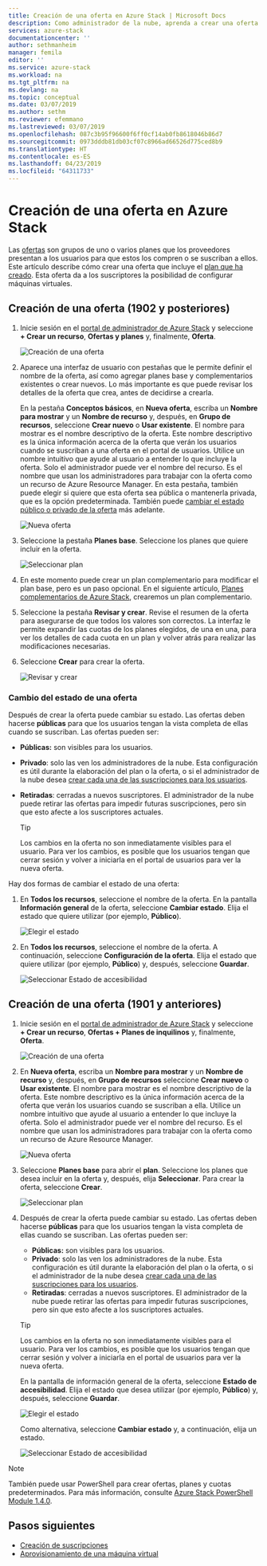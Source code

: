 ```yaml
---
title: Creación de una oferta en Azure Stack | Microsoft Docs
description: Como administrador de la nube, aprenda a crear una oferta para los usuarios de Azure Stack.
services: azure-stack
documentationcenter: ''
author: sethmanheim
manager: femila
editor: ''
ms.service: azure-stack
ms.workload: na
ms.tgt_pltfrm: na
ms.devlang: na
ms.topic: conceptual
ms.date: 03/07/2019
ms.author: sethm
ms.reviewer: efemmano
ms.lastreviewed: 03/07/2019
ms.openlocfilehash: 087c3b95f96600f6ff0cf14ab0fb8618046b86d7
ms.sourcegitcommit: 0973dddb81db03cf07c8966ad66526d775ced8b9
ms.translationtype: HT
ms.contentlocale: es-ES
ms.lasthandoff: 04/23/2019
ms.locfileid: "64311733"
---
```

# <a name="create-an-offer-in-azure-stack"></a>Creación de una oferta en Azure Stack

Las [ofertas](azure-stack-overview.md) son grupos de uno o varios planes que los proveedores presentan a los usuarios para que estos los compren o se suscriban a ellos. Este artículo describe cómo crear una oferta que incluye el [plan que ha creado](azure-stack-create-plan.md). Esta oferta da a los suscriptores la posibilidad de configurar máquinas virtuales.

## <a name="create-an-offer-1902-and-later"></a>Creación de una oferta (1902 y posteriores)

1. Inicie sesión en el [portal de administrador de Azure Stack](https://adminportal.local.azurestack.external) y seleccione **+ Crear un recurso**, **Ofertas y planes** y, finalmente, **Oferta**.

   ![Creación de una oferta](media/azure-stack-create-offer/offers.png)

2. Aparece una interfaz de usuario con pestañas que le permite definir el nombre de la oferta, así como agregar planes base y complementarios existentes o crear nuevos. Lo más importante es que puede revisar los detalles de la oferta que crea, antes de decidirse a crearla.

   En la pestaña **Conceptos básicos**, en **Nueva oferta**, escriba un **Nombre para mostrar** y un **Nombre de recurso** y, después, en **Grupo de recursos**, seleccione **Crear nuevo** o **Usar existente**. El nombre para mostrar es el nombre descriptivo de la oferta. Este nombre descriptivo es la única información acerca de la oferta que verán los usuarios cuando se suscriban a una oferta en el portal de usuarios. Utilice un nombre intuitivo que ayude al usuario a entender lo que incluye la oferta. Solo el administrador puede ver el nombre del recurso. Es el nombre que usan los administradores para trabajar con la oferta como un recurso de Azure Resource Manager. En esta pestaña, también puede elegir si quiere que esta oferta sea pública o mantenerla privada, que es la opción predeterminada. También puede [cambiar el estado público o privado de la oferta](#change-the-state-of-an-offer) más adelante.

   ![Nueva oferta](media/azure-stack-create-offer/new-offer.png)
  
3. Seleccione la pestaña **Planes base**. Seleccione los planes que quiere incluir en la oferta.

   ![Seleccionar plan](media/azure-stack-create-offer/select-plan.png)

4. En este momento puede crear un plan complementario para modificar el plan base, pero es un paso opcional. En el siguiente artículo, [Planes complementarios de Azure Stack](create-add-on-plan.md), crearemos un plan complementario.

5. Seleccione la pestaña **Revisar y crear**. Revise el resumen de la oferta para asegurarse de que todos los valores son correctos. La interfaz le permite expandir las cuotas de los planes elegidos, de una en una, para ver los detalles de cada cuota en un plan y volver atrás para realizar las modificaciones necesarias.

6. Seleccione **Crear** para crear la oferta.

   ![Revisar y crear](media/azure-stack-create-offer/review-offer.png)

### <a name="change-the-state-of-an-offer"></a>Cambio del estado de una oferta

Después de crear la oferta puede cambiar su estado. Las ofertas deben hacerse **públicas** para que los usuarios tengan la vista completa de ellas cuando se suscriban. Las ofertas pueden ser:

- **Públicas:** son visibles para los usuarios.
- **Privado**: solo las ven los administradores de la nube. Esta configuración es útil durante la elaboración del plan o la oferta, o si el administrador de la nube desea [crear cada una de las suscripciones para los usuarios](azure-stack-subscribe-plan-provision-vm.md#create-a-subscription-as-a-cloud-operator).
- **Retiradas**: cerradas a nuevos suscriptores. El administrador de la nube puede retirar las ofertas para impedir futuras suscripciones, pero sin que esto afecte a los suscriptores actuales.

  > [!TIP]  
  > Los cambios en la oferta no son inmediatamente visibles para el usuario. Para ver los cambios, es posible que los usuarios tengan que cerrar sesión y volver a iniciarla en el portal de usuarios para ver la nueva oferta.

Hay dos formas de cambiar el estado de una oferta:

1. En **Todos los recursos**, seleccione el nombre de la oferta. En la pantalla **Información general** de la oferta, seleccione **Cambiar estado**. Elija el estado que quiere utilizar (por ejemplo, **Público**).

   ![Elegir el estado](media/azure-stack-create-offer/change-state.png)

2. En **Todos los recursos**, seleccione el nombre de la oferta. A continuación, seleccione **Configuración de la oferta**. Elija el estado que quiere utilizar (por ejemplo, **Público**) y, después, seleccione **Guardar**.

   ![Seleccionar Estado de accesibilidad](media/azure-stack-create-offer/offer-settings.png)

## <a name="create-an-offer-1901-and-earlier"></a>Creación de una oferta (1901 y anteriores)

1. Inicie sesión en el [portal de administrador de Azure Stack](https://adminportal.local.azurestack.external) y seleccione **+ Crear un recurso**, **Ofertas + Planes de inquilinos** y, finalmente, **Oferta**.

   ![Creación de una oferta](media/azure-stack-create-offer/image01.png)
  
2. En **Nueva oferta**, escriba un **Nombre para mostrar** y un **Nombre de recurso** y, después, en **Grupo de recursos** seleccione **Crear nuevo** o **Usar existente**. El nombre para mostrar es el nombre descriptivo de la oferta. Este nombre descriptivo es la única información acerca de la oferta que verán los usuarios cuando se suscriban a ella. Utilice un nombre intuitivo que ayude al usuario a entender lo que incluye la oferta. Solo el administrador puede ver el nombre del recurso. Es el nombre que usan los administradores para trabajar con la oferta como un recurso de Azure Resource Manager.

   ![Nueva oferta](media/azure-stack-create-offer/image01a.png)
  
3. Seleccione **Planes base** para abrir el **plan**. Seleccione los planes que desea incluir en la oferta y, después, elija **Seleccionar**. Para crear la oferta, seleccione **Crear**.

   ![Seleccionar plan](media/azure-stack-create-offer/image02.png)
  
4. Después de crear la oferta puede cambiar su estado. Las ofertas deben hacerse **públicas** para que los usuarios tengan la vista completa de ellas cuando se suscriban. Las ofertas pueden ser:

   - **Públicas:** son visibles para los usuarios.
   - **Privado**: solo las ven los administradores de la nube. Esta configuración es útil durante la elaboración del plan o la oferta, o si el administrador de la nube desea [crear cada una de las suscripciones para los usuarios](azure-stack-subscribe-plan-provision-vm.md#create-a-subscription-as-a-cloud-operator).
   - **Retiradas**: cerradas a nuevos suscriptores. El administrador de la nube puede retirar las ofertas para impedir futuras suscripciones, pero sin que esto afecte a los suscriptores actuales.

   > [!TIP]  
   > Los cambios en la oferta no son inmediatamente visibles para el usuario. Para ver los cambios, es posible que los usuarios tengan que cerrar sesión y volver a iniciarla en el portal de usuarios para ver la nueva oferta.

   En la pantalla de información general de la oferta, seleccione **Estado de accesibilidad**. Elija el estado que desea utilizar (por ejemplo, **Público**) y, después, seleccione **Guardar**.

     ![Elegir el estado](media/azure-stack-create-offer/change-stage-1807.png)

     Como alternativa, seleccione **Cambiar estado** y, a continuación, elija un estado.

    ![Seleccionar Estado de accesibilidad](media/azure-stack-create-offer/change-stage-select-1807.png)

> [!NOTE]
> También puede usar PowerShell para crear ofertas, planes y cuotas predeterminados. Para más información, consulte [Azure Stack PowerShell Module 1.4.0](/powershell/azure/azure-stack/overview?view=azurestackps-1.4.0).

## <a name="next-steps"></a>Pasos siguientes

- [Creación de suscripciones](azure-stack-subscribe-plan-provision-vm.md)
- [Aprovisionamiento de una máquina virtual](../user/azure-stack-create-vm-template.md)
